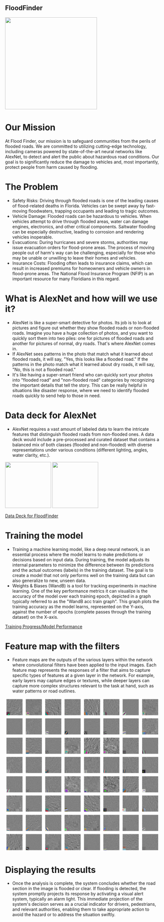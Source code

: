 ##  FloodFinder
<img src="https://ideogram.ai/api/images/direct/RWSoZmWERI-HiYrRknehDg.jpg" width="300" height="300"> 

# Our Mission
  At Flood Finder, our mission is to safeguard communities from the perils of flooded roads. We are committed to utilizing cutting-edge technology, including cameras powered by state-of-the-art neural networks like AlexNet, to detect and alert the public about hazardous road conditions. Our goal is to significantly reduce the damage to vehicles and, most importantly, protect people from harm caused by flooding.

# The Problem 
- Safety Risks: Driving through flooded roads is one of the leading causes of flood-related deaths in Florida. Vehicles can be swept away by fast-moving floodwaters, trapping occupants and leading to tragic outcomes.
- Vehicle Damage: Flooded roads can be hazardous to vehicles. When vehicles attempt to drive through flooded areas, water can damage engines, electronics, and other critical components. Saltwater flooding can be especially destructive, leading to corrosion and rendering vehicles inoperable.
- Evacuations: During hurricanes and severe storms, authorities may issue evacuation orders for flood-prone areas. The process of moving people out of harm's way can be challenging, especially for those who may be unable or unwilling to leave their homes and vehicles.  
- Insurance Costs: Flooding often leads to insurance claims, which can result in increased premiums for homeowners and vehicle owners in flood-prone areas. The National Flood Insurance Program (NFIP) is an important resource for many Floridians in this regard.

# What is AlexNet and how will we use it?
- AlexNet is like a super-smart detective for photos. Its job is to look at pictures and figure out whether they show flooded roads or non-flooded roads. Imagine you have a huge collection of photos, and you want to quickly sort them into two piles: one for pictures of flooded roads and another for pictures of normal, dry roads. That's where AlexNet comes in.
- If AlexNet sees patterns in the photo that match what it learned about flooded roads, it will say, "Yes, this looks like a flooded road." If the patterns in the photo match what it learned about dry roads, it will say, "No, this is not a flooded road."
- It's like having a super-smart friend who can quickly sort your photos into "flooded road" and "non-flooded road" categories by recognizing the important details that tell the story. This can be really helpful in situations like disaster response, where we need to identify flooded roads quickly to send help to those in need.



# Data deck for AlexNet
- AlexNet requires a vast amount of labeled data to learn the intricate features that distinguish flooded roads from non-flooded ones. A data deck would include a pre-processed and curated dataset that contains a balanced mix of both classes (flooded and non-flooded) with diverse representations under various conditions (different lighting, angles, water clarity, etc.).

<img src="https://wtop.com/wp-content/uploads/2019/07/frederickhigh1.jpg" width="150" height="150"> 
<img src="https://upload.wikimedia.org/wikipedia/commons/thumb/7/7c/City_Road%2C_Cardiff.jpg/1600px-City_Road%2C_Cardiff.jpg" width="150" height="150"> 

[Data Deck for FloodFinder](https://docs.google.com/presentation/d/1jgMy9debO-qL7tattfIWuWDmUeByrlxsKDopw7wnhjs/edit#slide=id.g1e5fdbef005_0_5)


# Training the model
- Training a machine learning model, like a deep neural network, is an essential process where the model learns to make predictions or decisions based on input data. During training, the model adjusts its internal parameters to minimize the difference between its predictions and the actual outcomes (labels) in the training dataset. The goal is to create a model that not only performs well on the training data but can also generalize to new, unseen data.
- Weights & Biases (WandB) is a tool for tracking experiments in machine learning. One of the key performance metrics it can visualize is the accuracy of the model over each training epoch, depicted in a graph typically referred to as the "WandB acc train graph". This graph plots the training accuracy as the model learns, represented on the Y-axis, against the number of epochs (complete passes through the training dataset) on the X-axis.


[Training Progress/Model Performance](https://api.wandb.ai/links/imartinez45/venqvgi3)
# Feature map with the filters
- Feature maps are the outputs of the various layers within the network where convolutional filters have been applied to the input images. Each feature map represents the responses of a filter that aims to capture specific types of features at a given layer in the network. For example, early layers may capture edges or textures, while deeper layers can capture more complex structures relevant to the task at hand, such as water patterns or road outlines.

![Feature Map with Filters](FeatureMap.png)

# Displaying the results
- Once the analysis is complete, the system concludes whether the road section in the image is flooded or clear. If flooding is detected, the system promptly projects its response by activating a visual alert system, typically an alarm light. This immediate projection of the system's decision serves as a crucial indicator for drivers, pedestrians, and relevant authorities, enabling them to take appropriate action to avoid the hazard or to address the situation swiftly.
